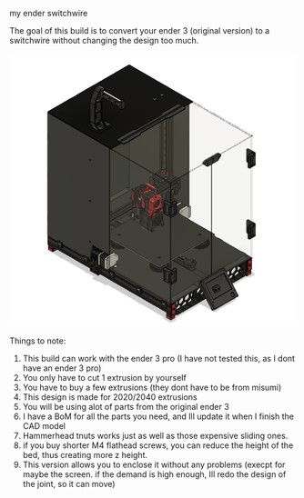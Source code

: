 my ender switchwire

The goal of this build is to convert your ender 3 (original version) to a switchwire without changing the design too much.

![overview](https://github.com/UltraWaffles/Voron-Switchwire/blob/master/Mods/UltraWaffles/Images/Fusion360_icWbvkmAlb.png)

Things to note:
1. This build can work with the ender 3 pro (I have not tested this, as I dont have an ender 3 pro)
2. You only have to cut 1 extrusion by yourself
3. You have to buy a few extrusions (they dont have to be from misumi)
4. This design is made for 2020/2040 extrusions
5. You will be using alot of parts from the original ender 3
6. I have a BoM for all the parts you need, and Ill update it when I finish the CAD model
7. Hammerhead tnuts works just as well as those expensive sliding ones.
8. if you buy shorter M4 flathead screws, you can reduce the height of the bed, thus creating more z height.
9. This version allows you to enclose it without any problems (execpt for maybe the screen. if the demand is high enough, Ill redo the design of the joint, so it can move)
